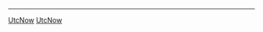 <noinclude> <noinclude>

<hr>

</noinclude>

[UtcNow](Category:Protoflux "wikilink")
[UtcNow](Category:Protoflux:Input "wikilink")